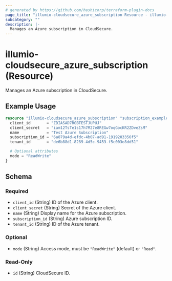 ```yaml
---
# generated by https://github.com/hashicorp/terraform-plugin-docs
page_title: "illumio-cloudsecure_azure_subscription Resource - illumio-cloudsecure"
subcategory: ""
description: |-
  Manages an Azure subscription in CloudSecure.
---
```


# illumio-cloudsecure_azure_subscription (Resource)

Manages an Azure subscription in CloudSecure.

## Example Usage

```terraform
resource "illumio-cloudsecure_azure_subscription" "subscription_example" {
  client_id       = "ZDIASAD7RGBTESTJUPUJ"
  client_secret   = "iam12TsTe1s17h7M27e8REGw7oqGocKR2ZDveZsM"
  name            = "Test Azure Subscription"
  subscription_id = "6a879a4d-efdc-4b07-ad91-1919203356f5"
  tenant_id       = "de6b88d1-8289-4d5c-9453-f5c003e8dd51"

  # Optional attributes
  mode = "ReadWrite"
}
```

<!-- schema generated by tfplugindocs -->
## Schema

### Required

- `client_id` (String) ID of the Azure client.
- `client_secret` (String) Secret of the Azure client.
- `name` (String) Display name for the Azure subscription.
- `subscription_id` (String) Azure subscription ID.
- `tenant_id` (String) ID of the Azure tenant.

### Optional

- `mode` (String) Access mode, must be `"ReadWrite"` (default) or `"Read"`.

### Read-Only

- `id` (String) CloudSecure ID.
